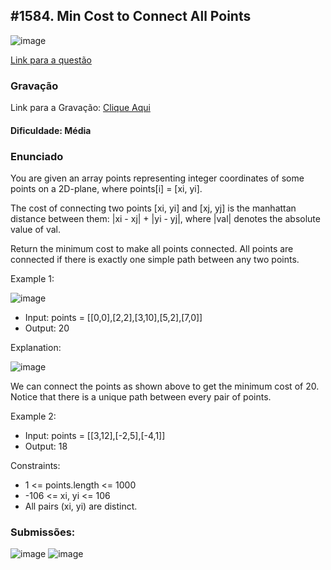 ## #1584. Min Cost to Connect All Points

![image](https://github.com/user-attachments/assets/459d9914-593a-42b6-9881-fbad54591308)

[Link para a questão](https://leetcode.com/problems/min-cost-to-connect-all-points/description/)

### Gravação

Link para a Gravação: [Clique Aqui](https://youtu.be/E_pQ8E6wp2E)

#### Dificuldade: Média

### Enunciado

You are given an array points representing integer coordinates of some points on a 2D-plane, where points[i] = [xi, yi].

The cost of connecting two points [xi, yi] and [xj, yj] is the manhattan distance between them: |xi - xj| + |yi - yj|, where |val| denotes the absolute value of val.

Return the minimum cost to make all points connected. All points are connected if there is exactly one simple path between any two points.

Example 1:

![image](https://github.com/user-attachments/assets/295c1b55-a8e0-405f-b0a8-e05eb67a19b7)

- Input: points = [[0,0],[2,2],[3,10],[5,2],[7,0]]
- Output: 20

Explanation:

![image](https://github.com/user-attachments/assets/fd990f32-1e39-4fe6-8854-9e140ebc2dd1)

We can connect the points as shown above to get the minimum cost of 20.
Notice that there is a unique path between every pair of points.

Example 2:

- Input: points = [[3,12],[-2,5],[-4,1]]
- Output: 18


Constraints:

- 1 <= points.length <= 1000
- -106 <= xi, yi <= 106
- All pairs (xi, yi) are distinct.


### Submissões: 
![image](https://github.com/user-attachments/assets/135c38e2-4211-4c0e-be20-cc39dd2ecccb)
![image](https://github.com/user-attachments/assets/9cd2b65a-d612-44dc-a4d4-3bb870309930)







